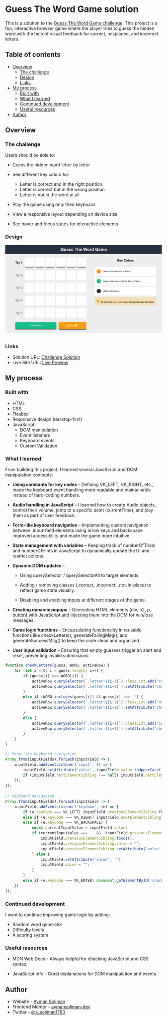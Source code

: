 # Guess The Word Game solution

This is a solution to the [Guess The Word Game challenge](https://github.com/aymansoliman-dev/Guess-The-Word-Game). This project is a fun, interactive browser game where the player tries to guess the hidden word with the help of visual feedback for correct, misplaced, and incorrect letters.

## Table of contents

- [Overview](#overview)
  - [The challenge](#the-challenge)
  - [Design](#Design)
  - [Links](#links)
- [My process](#my-process)
  - [Built with](#built-with)
  - [What I learned](#what-i-learned)
  - [Continued development](#continued-development)
  - [Useful resources](#useful-resources)
- [Author](#author)

## Overview

### The challenge

Users should be able to:

- Guess the hidden word letter by letter
- See different key colors for:
  - Letter is correct and in the right position
  - Letter is correct but in the wrong position
  - Letter is not in the word at all

- Play the game using only their keyboard
- View a responsive layout depending on device size
- See hover and focus states for interactive elements

### Design

![Desktop Design](design/desktop.png)

##

### Links

- Solution URL: [Challenge Solution](https://github.com/aymansoliman-dev/Guess-The-Word-Game)
- Live Site URL: [Live Preview](https://aymansoliman-dev.github.io/Guess-The-Word-Game/)

## My process

### Built with

- HTML
- CSS
- Flexbox
- Responsive design (desktop-first)
- JavaScript:
    - DOM manipulation
    - Event listeners
    - Keyboard events
    - Custom Validation

### What I learned

From building this project, I learned several JavaScript and DOM manipulation concepts:

- **Using constants for key codes** – Defining VK_LEFT, VK_RIGHT, etc., made the keyboard event handling more readable and maintainable instead of hard-coding numbers.

- **Audio handling in JavaScript** – I learned how to create Audio objects, control their volume, jump to a specific point (currentTime), and play them as part of user feedback.

- **Form-like keyboard navigation** – Implementing custom navigation between .input-field elements using arrow keys and backspace improved accessibility and made the game more intuitive.

- **State management with variables** – Keeping track of numberOfTrials and numberOfHints in JavaScript to dynamically update the UI and restrict actions.

- **Dynamic DOM updates** – 
    - Using querySelector / querySelectorAll to target elements.

    - Adding / removing classes (.correct, .incorrect, .not-in-place) to reflect game state visually.

    - Disabling and enabling inputs at different stages of the game.

- **Creating dynamic popups** – Generating HTML elements (div, h2, p, button) with JavaScript and injecting them into the DOM for win/lose messages.

- **Game logic functions** – Encapsulating functionality in reusable functions like checkLetters(), generateFailingMsg(), and generateSuccessMsg() to keep the code clean and organized.

- **User input validation** – Ensuring that empty guesses trigger an alert and reset, preventing invalid submissions.


```js
function checkLetters(guess, WORD, activeRow) {
    for (let i = 0; i < guess.length; i++) {
        if (guess[i] === WORD[i]) {
            activeRow.querySelector(`.letter-${i+1}`).classList.add('correct');
            activeRow.querySelector(`.letter-${i+1}`).setAttribute('checked', '');
        }
        else if (WORD.includes(guess[i]) && guess[i] !== '') {
            activeRow.querySelector(`.letter-${i+1}`).classList.add('not-in-place');
            activeRow.querySelector(`.letter-${i+1}`).setAttribute('checked', '');
        }
        else {
            activeRow.querySelector(`.letter-${i+1}`).classList.add('incorrect');
            activeRow.querySelector(`.letter-${i+1}`).setAttribute('checked', '');
        }
    }
}
```

```js
// Form-like keyboard navigation
Array.from(inputFields).forEach(inputField => {
    inputField.addEventListener('input', () => {
        inputField.setAttribute('value', inputField.value.toUpperCase());
        if (inputField.nextElementSibling !== null) inputField.nextElementSibling.focus();
    });
});

// Keyboard navigation
Array.from(inputFields).forEach(inputField => {
    inputField.addEventListener('keydown', (e) => {
        if (e.keyCode === VK_LEFT) inputField.previousElementSibling.focus();
        else if (e.keyCode === VK_RIGHT) inputField.nextElementSibling.focus();
        else if (e.keyCode === VK_BACKSPACE) {
            const currentInputValue = inputField.value;
            if (currentInputValue === '' && !inputField.previousElementSibling.disabled) {
                inputField.previousElementSibling.focus();
                inputField.previousElementSibling.value = "";
                inputField.previousElementSibling.setAttribute('value', '');
            } else {
                inputField.setAttribute('value', '');
                inputField.value = "";
            }
        }
        else if (e.keyCode === VK_ENTER) document.getElementById('check-button').click();
    })
});
```

### Continued development

I want to continue improving game logic by adding:

- Random word generator
- Difficulty levels
- A scoring system


### Useful resources

- MDN Web Docs - Always helpful for checking JavaScript and CSS syntax.

- JavaScript.info - Great explanations for DOM manipulation and events.


## Author

- Website - [Ayman Soliman](https://bento.me/ayman-soliman)
- Frontend Mentor - [aymansoliman-dev](https://www.frontendmentor.io/profile/aymansoliman-dev)
- Twitter - [@a_soliman1783](https://x.com/a_soliman1783)